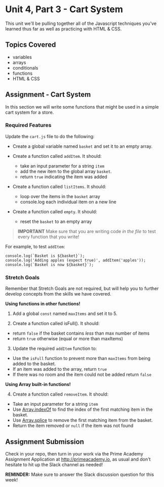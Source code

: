 # Unit 4, Part 3 - Cart System

This unit we'll be pulling together all of the Javascript techniques you've learned thus far as well as practicing with HTML & CSS.

## Topics Covered

- variables
- arrays
- conditionals
- functions
- HTML & CSS

## Assignment - Cart System 

In this section we will write some functions that might be used in a simple cart system for a store. 

### Required Features
Update the `cart.js` file to do the following:

- Create a global variable named `basket` and set it to an empty array.

- Create a function called `addItem`. It should:
  - take an input parameter for a string `item`
  - add the new item to the global array `basket`. 
  - return `true` indicating the item was added

- Create a function called `listItems`. It should:
  - loop over the items in the `basket` array
  - console.log each individual item on a new line

- Create a function called `empty`. It should:
  - reset the `basket` to an empty array
> __IMPORTANT__
> Make sure that you are writing code *in the file* to test every function that you write!

For example, to test `addItem`:
```
console.log(`Basket is ${basket}`);
console.log('Adding apples (expect true)', addItem('apples'));
console.log(`Basket is now ${basket}`);
```

### Stretch Goals 
Remember that Stretch Goals are not required, but will help you to further develop concepts from the skills we have covered.

__Using functions in other functions!__

1. Add a global `const` named `maxItems` and set it to 5.

2. Create a function called isFull(). It should:
  - return `false` if the basket contains *less* than max number of items
  - return `true` otherwise (equal or more than maxItems)

3. Update the required `addItem` function to:
  - Use the `isFull` function to prevent more than `maxItems` from being added to the basket. 
  - If an item was added to the array, return `true`
  - If there was no room and the item could not be added return `false`

__Using Array built-in functions!__

4. Create a function called `removeItem`. It should:
  - Take an input parameter for a string `item`
  - Use [Array.indexOf](https://developer.mozilla.org/en-US/docs/Web/JavaScript/Reference/Global_Objects/Array/indexOf) to find the index of the first matching item in the basket.
  - Use [Array.splice](https://developer.mozilla.org/en-US/docs/Web/JavaScript/Reference/Global_Objects/Array/splice) to remove the first matching item from the basket.
  - Return the item removed or `null` if the item was not found

## Assignment Submission
Check in your repo, then turn in your work via the Prime Academy Assignment Application at http://primeacademy.io, as usual and don't hesitate to hit up the Slack channel as needed!

**REMINDER:** Make sure to answer the Slack discussion question for this week!

